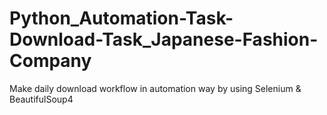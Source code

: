 # Python_Automation-Task-Download-Task_Japanese-Fashion-Company
Make daily download workflow in automation way by using Selenium &amp; BeautifulSoup4
